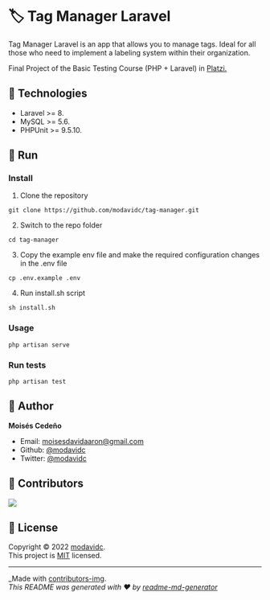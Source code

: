 # 🏷️ Tag Manager Laravel

Tag Manager Laravel is an app that allows you to manage tags. Ideal for all those who need to implement a labeling system within their organization.

Final Project of the Basic Testing Course (PHP + Laravel) in <a href="https://platzi.com">Platzi.</a>

## 🔨 Technologies

* Laravel >= 8.
* MySQL >= 5.6.
* PHPUnit >= 9.5.10.

## 🚀 Run

### Install

1. Clone the repository

`git clone https://github.com/modavidc/tag-manager.git`

2. Switch to the repo folder

`cd tag-manager`

3. Copy the example env file and make the required configuration changes in the .env file

`cp .env.example .env`

4. Run install.sh script

`sh install.sh`

### Usage

`php artisan serve`

### Run tests

`php artisan test`

## 👤 Author

**Moisés Cedeño**

- Email: [moisesdavidaaron@gmail.com](mailto:moisesdavidaaron@gmail.com)
- Github: [@modavidc](https://github.com/modavidc)
- Twitter: [@modavidc](https://twitter.com/modavidc)

## 🤝 Contributors

<a href = "https://github.com/modavidc">
  <img src = "https://contrib.rocks/image?repo=modavidc/tag-manager"/>
</a>

## 📝 License

Copyright © 2022 [modavidc](https://github.com/modavidc).<br />
This project is [MIT](https://github.com/kefranabg/readme-md-generator/blob/master/LICENSE) licensed.

---

_Made with [contributors-img](https://contrib.rocks).\
_This README was generated with ❤️ by [readme-md-generator](https://github.com/kefranabg/readme-md-generator)_
